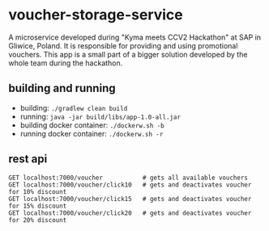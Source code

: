 # voucher-storage-service
A microservice developed during "Kyma meets CCV2 Hackathon" at SAP in Gliwice, Poland. It is responsible for providing and using promotional vouchers. This app is a small part of a bigger solution developed by the whole team during the hackathon.

## building and running

- building: `./gradlew clean build`
- running: `java -jar build/libs/app-1.0-all.jar`
- building docker container: `./dockerw.sh -b`
- running docker container: `./dockerw.sh -r`

## rest api

```
GET localhost:7000/voucher           # gets all available vouchers
GET localhost:7000/voucher/click10   # gets and deactivates voucher for 10% discount
GET localhost:7000/voucher/click15   # gets and deactivates voucher for 15% discount
GET localhost:7000/voucher/click20   # gets and deactivates voucher for 20% discount
```
